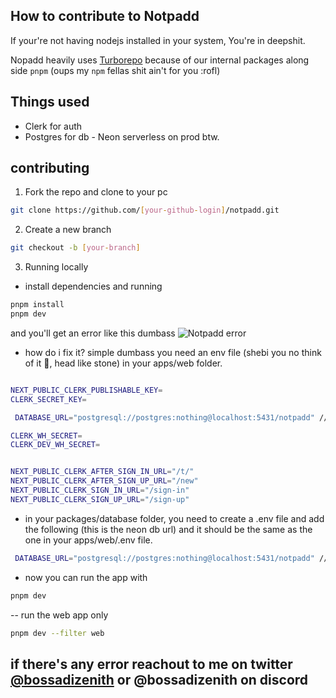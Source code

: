 ## How to contribute to Notpadd

If your're not having nodejs installed in your system, You're in deepshit.

Nopadd heavily uses [Turborepo](https://turbo.build/repo/docs) because of our internal packages along side `pnpm` (oups my `npm` fellas shit ain't for you :rofl)

## Things used

- Clerk for auth
- Postgres for db - Neon serverless on prod btw.

## contributing

1. Fork the repo and clone to your pc

```bash
git clone https://github.com/[your-github-login]/notpadd.git
```

2. Create a new branch

```bash
git checkout -b [your-branch]
```

3. Running locally

- install dependencies and running

```bash
pnpm install
pnpm dev
```

and you'll get an error like this dumbass
![Notpadd error](https://github.com/user-attachments/assets/f26c96bf-01c6-485e-a8c3-615b912164a2)

- how do i fix it? simple dumbass you need an env file (shebi you no think of it 🤣, head like stone) in your apps/web folder.

```bash

NEXT_PUBLIC_CLERK_PUBLISHABLE_KEY=
CLERK_SECRET_KEY=

 DATABASE_URL="postgresql://postgres:nothing@localhost:5431/notpadd" // this is just a dummy url, you need to get your own.

CLERK_WH_SECRET=
CLERK_DEV_WH_SECRET=


NEXT_PUBLIC_CLERK_AFTER_SIGN_IN_URL="/t/"
NEXT_PUBLIC_CLERK_AFTER_SIGN_UP_URL="/new"
NEXT_PUBLIC_CLERK_SIGN_IN_URL="/sign-in"
NEXT_PUBLIC_CLERK_SIGN_UP_URL="/sign-up"
```

- in your packages/database folder, you need to create a .env file and add the following (this is the neon db url) and it should be the same as the one in your apps/web/.env file.

```bash
 DATABASE_URL="postgresql://postgres:nothing@localhost:5431/notpadd" // this is just a dummy url, you need to get your own.
```

- now you can run the app with

```bash
pnpm dev
```

-- run the web app only

```bash
pnpm dev --filter web
```

## if there's any error reachout to me on twitter [@bossadizenith](https://x.com/bossadizenith) or @bossadizenith on discord
